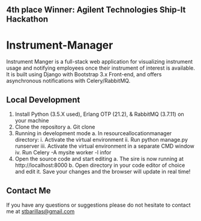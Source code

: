 ## 4th place Winner: Agilent Technologies Ship-It Hackathon
 
# Instrument-Manager

Instrument Manger is a full-stack web application for visualizing instrument usage and notifying employees once their instrument of interest is available. It is built using Django with Bootstrap 3.x Front-end, and offers asynchronous notifications with Celery/RabbitMQ.

## Local Development
1.	Install Python (3.5.X used), Erlang OTP (21.2), & RabbitMQ (3.7.11) on your machine 
2.	Clone the repository
a.	Git clone
3.	Running in development mode
a.	In resourceallocationmanager directory:
i.	Activate the virtual environment
ii.	Run python manage.py runserver
iii.	Activate the virtual environment in a separate CMD window
iv.	Run Celery -A mysite worker -l infor
4.	Open the source code and start editing
a.	The sire is now running at http://localhost:8000
b.	Open directory in your code editor of choice and edit it. Save your changes and the browser will update in real time!
## Contact Me
If you have any questions or suggestions please do not hesitate to contact me at stbarillas@gmail.com
